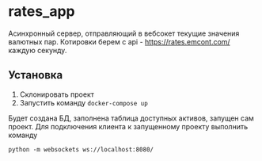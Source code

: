 # rates_app

Асинхронный сервер, отправляющий в вебсокет текущие значения валютных пар.
Котировки берем с api - https://rates.emcont.com/ каждую секунду.

## Установка

1. Склонировать проект
2. Запустить команду `docker-compose up`

Будет создана БД, заполнена таблица доступных активов, запущен сам проект.
Для подключения клиента к запущенному проекту выполнить команду 

`python -m websockets ws://localhost:8080/`